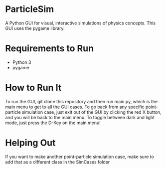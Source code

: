 # ParticleSim
A Python GUI for visual, interactive simulations of physics concepts. This GUI uses the pygame library. 

# Requirements to Run
- Python 3
- pygame

# How to Run It
To run the GUI, git clone this repository and then run main.py, which is the main menu to get to all the GUI cases. To go back from any specific point-particle simulation case, just exit out of the GUI by clicking the red X button, and you will be back to the main menu. To toggle between dark and light mode, just press the D-Key on the main menu!

# Helping Out
If you want to make another point-particle simulation case, make sure to add that as a different class in the SimCases folder

